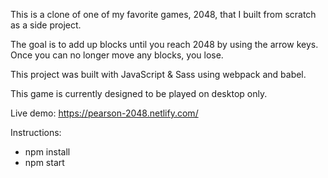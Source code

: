 This is a clone of one of my favorite games, 2048, that I built from scratch as a side project.

The goal is to add up blocks until you reach 2048 by using the arrow keys. Once you can no longer move any blocks, you lose. 

This project was built with JavaScript & Sass using webpack and babel.

This game is currently designed to be played on desktop only.

Live demo: https://pearson-2048.netlify.com/

Instructions:
- npm install
- npm start

